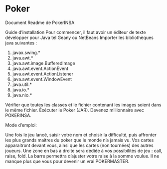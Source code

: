 # Poker
Document Readme de PokerINSA

	 
Guide d’installation 
	Pour commencer, il faut avoir un éditeur de texte développer pour Java tel Geany ou NetBeans
Importer les bibliothèques java suivantes :
1.	javax.swing.*
2.	java.awt.*
3.	java.awt.image.BufferedImage
4.	java.awt.event.ActionEvent
5.	java.awt.event.ActionListener
6.	java.awt.event.WindowEvent
7.	java.util.*
8.	java.io.*
9.	java.nio.*

Vérifier que toutes les classes et le fichier contenant les images soient dans le même fichier.
Éxécuter le Poker (JAR).
Devenez millionnaire avec POKERINSA.

Mode d’emploi:


Une fois le jeu lancé, saisir votre nom et choisir la difficulté, puis affronter les plus grands maitres du poker que le monde n’a jamais vu.
Vos cartes apparaitront devant vous, ainsi que les cartes (non tournées) des autres joueurs.
Une zone en bas à droite sera dédiée à vos possibilités de jeu : call, raise, fold. 
La barre permettra d’ajuster votre raise à la somme voulue. 
Il ne manque plus que vous pour devenir un vrai POKERMASTER.
